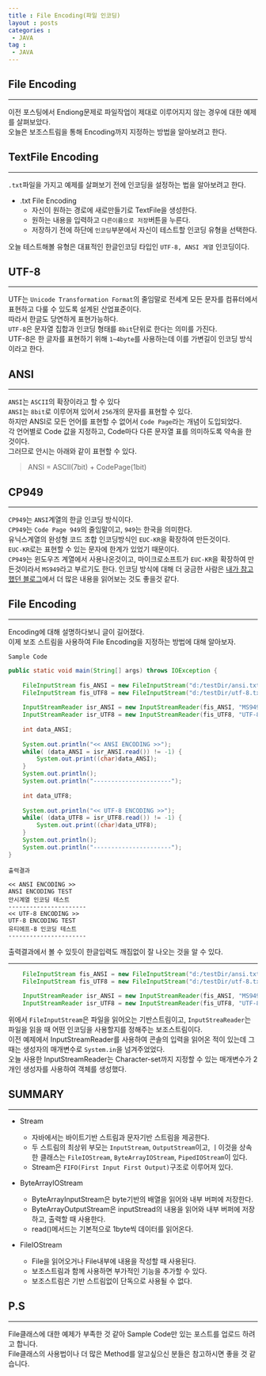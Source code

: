 ```yaml
---
title : File Encoding(파일 인코딩)
layout : posts
categories :
 - JAVA
tag :
 - JAVA
---
```


## __File Encoding__
---
이전 포스팅에서 Endiong문제로 파일작업이 제대로 이루어지지 않는 경우에 대한 예제를 살펴보았다.<br>
오늘은 보조스트림을 통해 Encoding까지 지정하는 방법을 알아보려고 한다.<br>

## __TextFile Encoding__
---
`.txt`파일을 가지고 예제를 살펴보기 전에 인코딩을 설정하는 법을 알아보려고 한다.<br>

- .txt File Encoding
    - 자신이 원하는 경로에 새로만들기로 TextFile을 생성한다.
    - 원하는 내용을 입력하고 `다른이름으로 저장`버튼을 누른다.
    - 저장하기 전에 하단에 `인코딩`부분에서 자신이 테스트할 인코딩 유형을 선택한다.

오늘 테스트해볼 유형은 대표적인 한글인코딩 타입인 `UTF-8, ANSI 계열` 인코딩이다.

## __UTF-8__
---
UTF는 `Unicode Transformation Format`의 줄임말로 전세계 모든 문자를 컴퓨터에서 표현하고 다룰 수 있도록 설계된 산업표준이다.<br>
따라서 한글도 당연하게 표현가능하다.<br>
`UTF-8`은 문자열 집합과 인코딩 형태를 `8bit`단위로 한다는 의미를 가진다.<br>
UTF-8은 한 글자를 표현하기 위해 `1~4byte`를 사용하는데 이를 가변길이 인코딩 방식이라고 한다.<br>

## __ANSI__
---
`ANSI`는 `ASCII`의 확장이라고 할 수 있다<br>
`ANSI`는 `8bit`로 이루어져 있어서 `256`개의 문자를 표현할 수 있다.<br>
하지만 ANSI로 모든 언어를 표현할 수 없어서 `Code Page`라는 개념이 도입되었다.<br>
각 언어별로 Code 값을 지정하고, Code마다 다른 문자열 표를 의미하도록 약속을 한 것이다.<br>
그러므로 안시는 아래와 같이 표현할 수 있다.<br>
> ANSI = ASCII(7bit) + CodePage(1bit)

## __CP949__
---
`CP949`는 `ANSI`계열의 한글 인코딩 방식이다.<br>
`CP949`는 `Code Page 949`의 줄임말이고, `949`는 한국을 의미한다.<br>
유닉스계열의 완성형 코드 조합 인코딩방식인 `EUC-KR`을 확장하여 만든것이다.<br>
`EUC-KR`로는 표현할 수 있는 문자에 한계가 있었기 때문이다.<br>
`CP949`는 윈도우즈 계열에서 사용나온것이고, 마이크로소프트가 `EUC-KR`을 확장하여 만든것이라서 `MS949`라고 부르기도 한다.
인코딩 방식에 대해 더 궁금한 사람은 <a href="https://onlywis.tistory.com/2">내가 참고했던 블로그</a>에서 더 많은 내용을 읽어보는 것도 좋을것 같다.

## __File Encoding__
---
Encoding에 대해 설명하다보니 글이 길어졌다.<br>
이제 보조 스트림을 사용하여 File Encoding을 지정하는 방법에 대해 알아보자.<br>

`Sample Code`
```java
public static void main(String[] args) throws IOException {
		
	FileInputStream fis_ANSI = new FileInputStream("d:/testDir/ansi.txt");
	FileInputStream fis_UTF8 = new FileInputStream("d:/testDir/utf-8.txt");
	
	InputStreamReader isr_ANSI = new InputStreamReader(fis_ANSI, "MS949");
	InputStreamReader isr_UTF8 = new InputStreamReader(fis_UTF8, "UTF-8");
		
	int data_ANSI;
		
	System.out.println("<< ANSI ENCODING >>");
	while( (data_ANSI = isr_ANSI.read()) != -1) {
		System.out.print((char)data_ANSI);
	}
	System.out.println();
	System.out.println("----------------------");
		
	int data_UTF8;
		
	System.out.println("<< UTF-8 ENCODING >>");
	while( (data_UTF8 = isr_UTF8.read()) != -1) {
		System.out.print((char)data_UTF8);
	}
	System.out.println();
	System.out.println("----------------------");
}
```
`출력결과`
```
<< ANSI ENCODING >>
ANSI ENCODING TEST
안시계열 인코딩 테스트
----------------------
<< UTF-8 ENCODING >>
UTF-8 ENCODING TEST
유티에프-8 인코딩 테스트
----------------------
```
출력결과에서 볼 수 있듯이 한글입력도 깨짐없이 잘 나오는 것을 알 수 있다.<br>
<hr>

```java
	FileInputStream fis_ANSI = new FileInputStream("d:/testDir/ansi.txt");
	FileInputStream fis_UTF8 = new FileInputStream("d:/testDir/utf-8.txt");
	
	InputStreamReader isr_ANSI = new InputStreamReader(fis_ANSI, "MS949");
	InputStreamReader isr_UTF8 = new InputStreamReader(fis_UTF8, "UTF-8");
```
위에서 `FileInputStream`은 파일을 읽어오는 기반스트림이고, `InputStreaReader`는 파일을 읽을 때 어떤 인코딩을 사용할지를 정해주는 보조스트림이다.<br>
이전 예제에서 InputStreamReader를 사용하여 콘솔의 입력을 읽어온 적이 있는데 그 때는 생성자의 매개변수로 `System.in`을 넘겨주었었다.<br>
오늘 사용한 InputStreamReader는 Character-set까지 지정할 수 있는 매개변수가 2개인 생성자를 사용하여 객체를 생성했다.<br>

## __SUMMARY__
---
- Stream
	- 자바에서는 바이트기반 스트림과 문자기반 스트림을 제공한다.
	- 두 스트림의 최상위 부모는 `InputStream`, `OutputStream`이고, ㅣ이것을 상속한 클래스는 `FileIOStream`, `ByteArrayIOStream`, `PipedIOStream`이 있다.
	- Stream은 `FIFO(First Input First Output)`구조로 이루어져 있다.

- ByteArrayIOStream
	- ByteArrayInputStream은 byte기반의 배열을 읽어와 내부 버퍼에 저장한다.
	- ByteArrayOutputStream은 inputStread의 내용을 읽어와 내부 버퍼에 저장하고, 출력할 때 사용한다.
	- read()메서드는 기본적으로 1byte씩 데이터를 읽어온다.

- FileIOStream
	- File을 읽어오거나 File내부에 내용을 작성할 때 사용된다.
	- 보조스트림과 함께 사용하면 부가적인 기능을 추가할 수 있다.
	- 보조스트림은 기반 스트림없이 단독으로 사용될 수 없다.

## __P.S__
---
File클래스에 대한 예제가 부족한 것 같아 Sample Code만 있는 포스트를 업로드 하려고 합니다.<br>
File클래스의 사용법이나 더 많은 Method를 알고싶으신 분들은 참고하시면 좋을 것 같습니다.<br>
